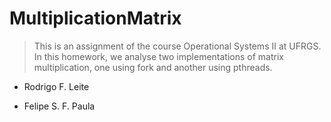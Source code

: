 MultiplicationMatrix
====================

>This is an assignment of the course Operational Systems II at UFRGS.
In this homework, we analyse two implementations of matrix multiplication,
one using fork and another using pthreads.

* Rodrigo F. Leite 

* Felipe S. F. Paula 

